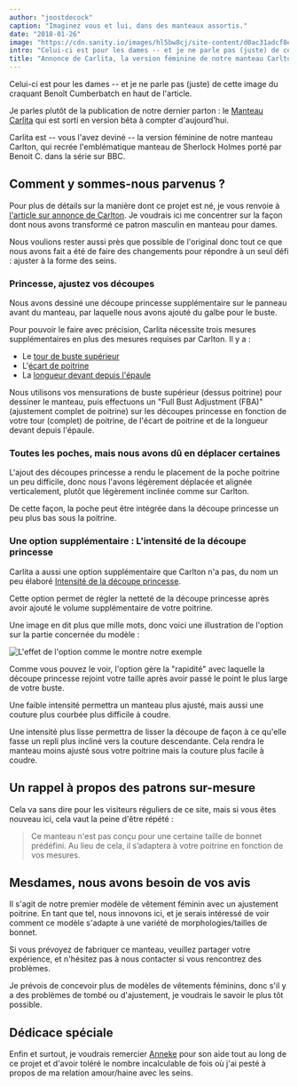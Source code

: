 ```yaml
---
author: "joostdecock"
caption: "Imaginez vous et lui, dans des manteaux assortis."
date: "2018-01-26"
image: "https://cdn.sanity.io/images/hl5bw8cj/site-content/d0ac31adcf8e14cec377aada6c688394a15199d8-1920x1440.webp"
intro: "Celui-ci est pour les dames -- et je ne parle pas (juste) de cette image du craquant Benoît Cumberbatch en haut de l'article."
title: "Annonce de Carlita, la version féminine de notre manteau Carlton."
---
```



Celui-ci est pour les dames -- et je ne parle pas (juste) de cette image du craquant Benoît Cumberbatch en haut de l'article.

Je parles plutôt de la publication de notre dernier parton : le [Manteau Carlita](/patterns/carlita) qui est sorti en version bêta à compter d'aujourd'hui.

Carlita est -- vous l'avez deviné -- la version féminine de notre manteau Carlton, qui recrée l'emblématique manteau de Sherlock Holmes porté par Benoit C. dans la série sur BBC.

## Comment y sommes-nous parvenus ?

Pour plus de détails sur la manière dont ce projet est né, je vous renvoie à [l'article sur annonce de Carlton](/blog/announcing-carlton-and-bent/). Je voudrais ici me concentrer sur la façon dont nous avons transformé ce patron masculin en manteau pour dames.

Nous voulions rester aussi près que possible de l'original donc tout ce que nous avons fait a été de faire des changements pour répondre à un seul défi : ajuster à la forme des seins.

### Princesse, ajustez vos découpes

Nous avons dessiné une découpe princesse supplémentaire sur le panneau avant du manteau, par laquelle nous avons ajouté du galbe pour le buste.

Pour pouvoir le faire avec précision, Carlita nécessite trois mesures supplémentaires en plus des mesures requises par Carlton. Il y a :

 - Le [tour de buste supérieur](/docs/measurements/#highBust)
 - L'[écart de poitrine](/docs/measurements/bustSpan)
 - La [longueur devant depuis l'épaule](/docs/measurements/hpstohipsfront)

Nous utilisons vos mensurations de buste supérieur (dessus poitrine) pour dessiner le manteau, puis effectuons un "Full Bust Adjustment (FBA)" (ajustement complet de poitrine) sur les découpes princesse en fonction de votre tour (complet) de poitrine, de l'écart de poitrine et de la longueur devant depuis l'épaule.

### Toutes les poches, mais nous avons dû en déplacer certaines

L'ajout des découpes princesse a rendu le placement de la poche poitrine un peu difficile, donc nous l'avons légèrement déplacée et alignée verticalement, plutôt que légèrement inclinée comme sur Carlton.

De cette façon, la poche peut être intégrée dans la découpe princesse un peu plus bas sous la poitrine.

### Une option supplémentaire : L'intensité de la découpe princesse

Carlita a aussi une option supplémentaire que Carlton n'a pas, du nom un peu élaboré [Intensité de la découpe princesse](/docs/patterns/carlita/options#princessSeamSmoothFactor).

Cette option permet de régler la netteté de la découpe princesse après avoir ajouté le volume supplémentaire de votre poitrine.

Une image en dit plus que mille mots, donc voici une illustration de l'option sur la partie concernée du modèle :

![L'effet de l'option comme le montre notre exemple](smooth.png)

Comme vous pouvez le voir, l'option gère la "rapidité" avec laquelle la découpe princesse rejoint votre taille après avoir passé le point le plus large de votre buste.

Une faible intensité permettra un manteau plus ajusté, mais aussi une couture plus courbée plus difficile à coudre.

Une intensité plus lisse permettra de lisser la découpe de façon à ce qu'elle fasse un repli plus incliné vers la couture descendante. Cela rendra le manteau moins ajusté sous votre poitrine mais la couture plus facile à coudre.

## Un rappel à propos des patrons sur-mesure

Cela va sans dire pour les visiteurs réguliers de ce site, mais si vous êtes nouveau ici, cela vaut la peine d'être répété :

> Ce manteau n'est pas conçu pour une certaine taille de bonnet prédéfini. Au lieu de cela, il s’adaptera à votre poitrine en fonction de vos mesures.

## Mesdames, nous avons besoin de vos avis

Il s'agit de notre premier modèle de vêtement féminin avec un ajustement poitrine. En tant que tel, nous innovons ici, et je serais intéressé de voir comment ce modèle s'adapte à une variété de morphologies/tailles de bonnet.

Si vous prévoyez de fabriquer ce manteau, veuillez partager votre expérience, et n'hésitez pas à nous contacter si vous rencontrez des problèmes.


Je prévois de concevoir plus de modèles de vêtements féminins, donc s'il y a des problèmes de tombé ou d'ajustement, je voudrais le savoir le plus tôt possible.

## Dédicace spéciale

Enfin et surtout, je voudrais remercier [Anneke](http://www.annekecaramin.com/) pour son aide tout au long de ce projet et d'avoir toléré le nombre incalculable de fois où j'ai pesté à propos de ma relation amour/haine avec les seins.



